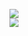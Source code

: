 [![](https://img.shields.io/badge/Made%20With-Github%20Spray-lightgrey.svg?style=for-the-badge&logo=github)](https://github.com/Annihil/github-spray#29552)  
[![](https://i.imgur.com/2DrTn0Z.gif)](https://github.com/Annihil/github-spray)
